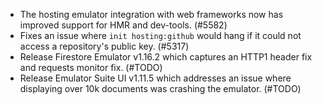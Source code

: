 - The hosting emulator integration with web frameworks now has improved support for HMR and dev-tools. (#5582)
- Fixes an issue where `init hosting:github` would hang if it could not access a repository's public key. (#5317)
- Release Firestore Emulator v1.16.2 which captures an HTTP1 header fix and requests monitor fix. (#TODO)
- Release Emulator Suite UI v1.11.5 which addresses an issue where displaying over 10k documents was crashing the emulator. (#TODO)
